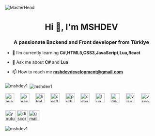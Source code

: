 ![MasterHead](https://media.licdn.com/dms/image/v2/D4D16AQGSaze2dYqiLw/profile-displaybackgroundimage-shrink_350_1400/B4DZa_SEpSG4AY-/0/1746965909225?e=1752710400&v=beta&t=KBIK6V9tIX3eiu56pSlbKZty9Pte8zavKSeQ12XFqlU)


<h1 align="center">Hi 👋, I'm MSHDEV</h1>
<h3 align="center">A passionate Backend and Front developer from Türkiye</h3>


- 🌱 I’m currently learning **C#,HTML5,CSS3,JavaScript,Lua,React**

- 💬 Ask me about **C#** and **Lua**

- 📫 How to reach me **mshdevdevelopment@gmail.com**


###

<p><img align="left" src="https://github-readme-stats.vercel.app/api/top-langs?username=mshdev1&show_icons=false&locale=en" alt="mshdev1" /></p>

<p>&nbsp;<img align="center" src="https://github-readme-stats.vercel.app/api?username=mshdev1&show_icons=true&locale=en" alt="mshdev1" /></p>



<div align="left">
  <img src="https://cdn.jsdelivr.net/gh/devicons/devicon/icons/javascript/javascript-original.svg" height="30" alt="javascript logo"  />
  <img width="12" />
  <img src="https://cdn.jsdelivr.net/gh/devicons/devicon/icons/react/react-original.svg" height="30" alt="react logo"  />
  <img width="12" />
  <img src="https://cdn.jsdelivr.net/gh/devicons/devicon/icons/html5/html5-original.svg" height="30" alt="html5 logo"  />
  <img width="12" />
  <img src="https://cdn.jsdelivr.net/gh/devicons/devicon/icons/css3/css3-original.svg" height="30" alt="css3 logo"  />
  <img width="12" />
  <img src="https://cdn.jsdelivr.net/gh/devicons/devicon/icons/python/python-original.svg" height="30" alt="python logo"  />
  <img width="12" />
  <img src="https://cdn.jsdelivr.net/gh/devicons/devicon/icons/csharp/csharp-original.svg" height="30" alt="csharp logo"  />
  <img width="12" />
  <img src="https://cdn.jsdelivr.net/gh/devicons/devicon/icons/lua/lua-original.svg" height="30" alt="lua logo"  />
  <img width="12" />
  <img src="https://cdn.jsdelivr.net/gh/devicons/devicon/icons/mysql/mysql-original.svg" height="30" alt="mysql logo"  />
  <img width="12" />
  <img src="https://cdn.jsdelivr.net/gh/devicons/devicon/icons/visualstudio/visualstudio-plain.svg" height="30" alt="visualstudio logo"  />
  <img width="12" />
  <img src="https://cdn.jsdelivr.net/gh/devicons/devicon/icons/vscode/vscode-original.svg" height="30" alt="vscode logo"  />
</div>

###

<div align="left">
  <a href="https://www.youtube.com/@MSHDev__.1" target="_blank">
    <img src="https://img.shields.io/static/v1?message=Youtube&logo=youtube&label=&color=FF0000&logoColor=white&labelColor=&style=for-the-badge" height="35" alt="youtube logo"  />
  </a>
  <a href="https://discord.gg/KhrgCWWQd3" target="_blank">
    <img src="https://img.shields.io/static/v1?message=Discord&logo=discord&label=&color=7289DA&logoColor=white&labelColor=&style=for-the-badge" height="35" alt="discord logo"  />
  </a>
  <img src="https://img.shields.io/static/v1?message=Gmail&logo=gmail&label=&color=D14836&logoColor=white&labelColor=&style=for-the-badge" height="35" alt="gmail logo"  />
</div>
<p align="left"> <img src="https://komarev.com/ghpvc/?username=mshdev1&label=Profile%20views&color=0e75b6&style=flat" alt="mshdev1" /> </p>

###
